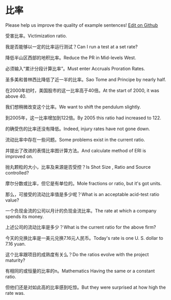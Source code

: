 # 比率

Please help us improve the quality of example sentences! [Edit on Github](https://github.com/jiyushe/jiyu-example-sentence-source/blob/main/chinese/bilv.md)

<p><span class="chinese">受害比率。</span><span class="english">Victimization ratio.</span></p>

<p><span class="chinese">我是否能够以一定的比率运行测试？</span><span class="english">Can I run a test at a set rate?</span></p>

<p><span class="chinese">降低半山区西部的地积比率。</span><span class="english">Reduce the PR in Mid-levels West.</span></p>

<p><span class="chinese">必须输入“累计分段计算比率”。</span><span class="english">Must enter Accruals Proration Rates.</span></p>

<p><span class="chinese">圣多美和普林西比降低了近一半的比率。</span><span class="english">Sao Tome and Principe by nearly half.</span></p>

<p><span class="chinese">在2000年初时，美国股市的这一比率高于40倍。</span><span class="english">At the start of 2000, it was above 40.</span></p>

<p><span class="chinese">我们想稍微改变这个比率。</span><span class="english">We want to shift the pendulum slightly.</span></p>

<p><span class="chinese">到2005年，这一比率增加到122倍。</span><span class="english">By 2005 this ratio had increased to 122.</span></p>

<p><span class="chinese">的确受伤的比率还没有降低。</span><span class="english">Indeed, injury rates have not gone down.</span></p>

<p><span class="chinese">流动比率中存在一些问题。</span><span class="english">Some problems exist in the current ratio.</span></p>

<p><span class="chinese">并提出了改进的表情比率图计算方法。</span><span class="english">And calculate method of ERI is improved on.</span></p>

<p><span class="chinese">抛丸颗粒的大小，比率及来源是否受控？</span><span class="english">Is Shot Size , Ratio and Source controlled?</span></p>

<p><span class="chinese">摩尔分数或比率，但它是有单位的。</span><span class="english">Mole fractions or ratio, but it's got units.</span></p>

<p><span class="chinese">那么，可接受的流动比率值是多少呢？</span><span class="english">What is an acceptable acid-test ratio value?</span></p>

<p><span class="chinese">一个负现金流的公司以月计的负现金流比率。</span><span class="english">The rate at which a company spends its money.</span></p>

<p><span class="chinese">上述公司的流动比率是多少？</span><span class="english">What is the current ratio for the above firm?</span></p>

<p><span class="chinese">今天的兑换比率是一美元兑换7.16元人民币。</span><span class="english">Today's rate is one U. S. dollar to 7.16 yuan.</span></p>

<p><span class="chinese">这个比率跟项目的成熟度有关么？</span><span class="english">Do the ratios evolve with the project maturity?</span></p>

<p><span class="chinese">有相同的或恒量的比率的n。</span><span class="english">Mathematics Having the same or a constant ratio.</span></p>

<p><span class="chinese">但他们还是对如此高的比率感到吃惊。</span><span class="english">But they were surprised at how high the rate was.</span></p>

